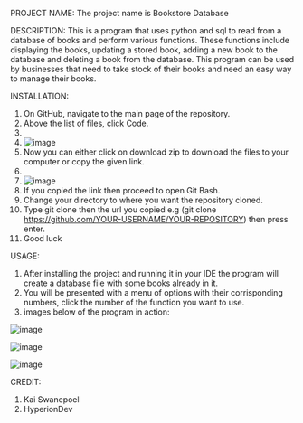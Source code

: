 PROJECT NAME:
The project name is Bookstore Database


DESCRIPTION:
This is a program that uses python and sql to read from a database of books and perform various functions. These functions include displaying the books, updating a stored book, adding a new book to the database and deleting a book from the database.
This program can be used by businesses that need to take stock of their books and need an easy way to manage their books.


INSTALLATION:
1. On GitHub, navigate to the main page of the repository.
2. Above the list of files, click Code.
3. 
4. ![image](https://github.com/KaiSwanepoel/BookstoreDatabase/assets/171057453/57762413-8048-42dc-adcc-453218c465b6)
5. Now you can either click on download zip to download the files to your computer or copy the given link.
6. 
7. ![image](https://github.com/KaiSwanepoel/BookstoreDatabase/assets/171057453/e2120e91-80bb-44b1-865b-75d88fa8b28b)
8. If you copied the link then proceed to open Git Bash.
9. Change your directory to where you want the repository cloned.
10. Type git clone then the url you copied e.g (git clone https://github.com/YOUR-USERNAME/YOUR-REPOSITORY) then press enter.
11. Good luck


USAGE:
1. After installing the project and running it in your IDE the program will create a database file with some books already in it.
2. You will be presented with a menu of options with their corrisponding numbers, click the number of the function you want to use.
3. images below of the program in action:

![image](https://github.com/KaiSwanepoel/BookstoreDatabase/assets/171057453/c4baa92b-425c-4cf2-abe8-06a36a006f67)

![image](https://github.com/KaiSwanepoel/BookstoreDatabase/assets/171057453/49682027-c626-4d30-9d20-15048c2603e2)

![image](https://github.com/KaiSwanepoel/BookstoreDatabase/assets/171057453/ba355ae4-6dcf-4748-b73d-46d124c0a6b4)

CREDIT:
1. Kai Swanepoel
2. HyperionDev 

